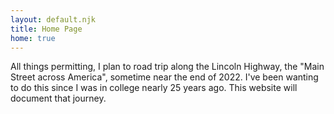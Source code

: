 ```yaml
---
layout: default.njk
title: Home Page
home: true
---
```


All things permitting, I plan to road trip along the Lincoln Highway, the "Main Street across America", sometime near the end of 2022. I've been wanting to do this since I was in college nearly 25 years ago. This website will document that journey.
